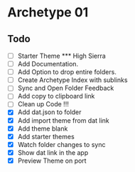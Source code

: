 # Archetype 01

## Todo

- [ ] Starter Theme *** High Sierra
- [ ] Add Documentation.
- [ ] Add Option to drop entire folders.
- [ ] Create Archetype Index with sublinks
- [ ] Sync and Open Folder Feedback
- [ ] Add copy to clipboard link
- [ ] Clean up Code !!!
- [X] Add dat.json to folder
- [X] Add import theme from dat link
- [X] Add theme blank
- [X] Add starter themes
- [X] Watch folder changes to sync
- [X] Show dat link in the app
- [X] Preview Theme on port
